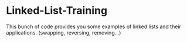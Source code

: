 # Linked-List-Training
This bunch of code provides you some examples of linked lists and their applications. (swapping, reversing, removing...)
